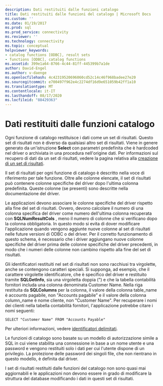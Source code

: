 ```yaml
---
description: Dati restituiti dalle funzioni catalogo
title: Dati restituiti dalle funzioni del catalogo | Microsoft Docs
ms.custom: ''
ms.date: 01/19/2017
ms.prod: sql
ms.prod_service: connectivity
ms.reviewer: ''
ms.technology: connectivity
ms.topic: conceptual
helpviewer_keywords:
- catalog functions [ODBC], result sets
- functions [ODBC], catalog functions
ms.assetid: 399e1a64-8766-4c44-81ff-445399b7a1de
author: David-Engel
ms.author: v-daenge
ms.openlocfilehash: 4c42319520696060cd52c14c46f968badee27e20
ms.sourcegitcommit: e700497f962e4c2274df16d9e651059b42ff1a10
ms.translationtype: MT
ms.contentlocale: it-IT
ms.lasthandoff: 08/17/2020
ms.locfileid: "88429363"
---
```

# <a name="data-returned-by-catalog-functions"></a>Dati restituiti dalle funzioni catalogo
Ogni funzione di catalogo restituisce i dati come un set di risultati. Questo set di risultati non è diverso da qualsiasi altro set di risultati. Viene in genere generato da un'istruzione **Select** con parametri predefinita che è hardcoded nel driver o archiviata in una procedura nell'origine dati. Per informazioni sul recupero di dati da un set di risultati, vedere la pagina relativa alla [creazione di un set di risultati](../../../odbc/reference/develop-app/was-a-result-set-created.md).  
  
 Il set di risultati per ogni funzione di catalogo è descritto nella voce di riferimento per tale funzione. Oltre alle colonne elencate, il set di risultati può contenere colonne specifiche del driver dopo l'ultima colonna predefinita. Queste colonne (se presenti) sono descritte nella documentazione del driver.  
  
 Le applicazioni devono associare le colonne specifiche del driver rispetto alla fine del set di risultati. Ovvero, devono calcolare il numero di una colonna specifica del driver come numero dell'ultima colonna recuperata con **SQLNumResultCols** , meno il numero di colonne che si verificano dopo la colonna obbligatoria. In questo modo si evita di dover modificare l'applicazione quando vengono aggiunte nuove colonne al set di risultati nelle future versioni di ODBC o del driver. Per il corretto funzionamento di questo schema, è necessario che i driver aggiungano nuove colonne specifiche del driver prima delle colonne specifiche del driver precedenti, in modo che i numeri delle colonne non cambino rispetto alla fine del set di risultati.  
  
 Gli identificatori restituiti nel set di risultati non sono racchiusi tra virgolette, anche se contengono caratteri speciali. Si supponga, ad esempio, che il carattere virgolette identificatore, che è specifico del driver e restituito tramite **SQLGetInfo**, sia una virgoletta doppia (") e che la tabella contabilità fornitori includa una colonna denominata Customer Name. Nella riga restituita da **SQLColumns** per la colonna, il valore della colonna table_name è accounts pagabile, non "Accounts pagabile" e il valore della colonna column_name è nome cliente, non "Customer Name". Per recuperare i nomi dei clienti nella tabella contabilità fornitori, l'applicazione potrebbe citare i nomi seguenti:  
  
```  
SELECT "Customer Name" FROM "Accounts Payable"  
```  
  
 Per ulteriori informazioni, vedere [identificatori delimitati](../../../odbc/reference/develop-app/quoted-identifiers.md).  
  
 Le funzioni di catalogo sono basate su un modello di autorizzazione simile a SQL in cui viene stabilita una connessione in base a un nome utente e una password e vengono restituiti solo i dati per cui l'utente dispone di un privilegio. La protezione delle password dei singoli file, che non rientrano in questo modello, è definita dal driver.  
  
 I set di risultati restituiti dalle funzioni del catalogo non sono quasi mai aggiornabili e le applicazioni non devono essere in grado di modificare la struttura del database modificando i dati in questi set di risultati.
